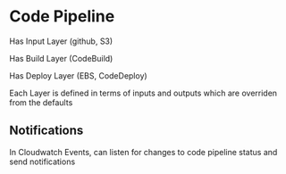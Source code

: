 # Code Pipeline

Has Input Layer (github, S3)

Has Build Layer (CodeBuild)

Has Deploy Layer (EBS, CodeDeploy)

Each Layer is defined in terms of inputs and outputs which are overriden from the defaults

## Notifications

In Cloudwatch Events, can listen for changes to code pipeline status and send notifications